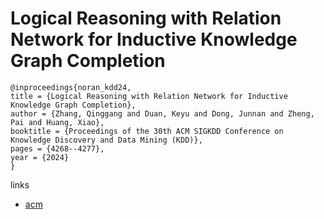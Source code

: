 # Logical Reasoning with Relation Network for Inductive Knowledge Graph Completion

```
@inproceedings{noran_kdd24,
title = {Logical Reasoning with Relation Network for Inductive Knowledge Graph Completion},
author = {Zhang, Qinggang and Duan, Keyu and Dong, Junnan and Zheng, Pai and Huang, Xiao},
booktitle = {Proceedings of the 30th ACM SIGKDD Conference on Knowledge Discovery and Data Mining (KDD)},
pages = {4268--4277},
year = {2024}
}
```

links
- [acm](https://dl.acm.org/doi/10.1145/3637528.3671911)
